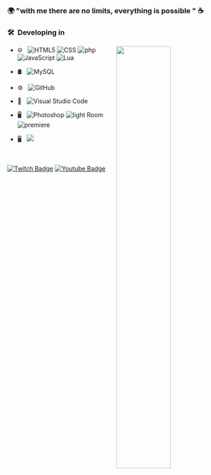 ### 🌍 "with me there are no limits, everything is possible " ☕

<h3> 🛠 &nbsp;Developing in </h3>
<img width="50%" align="right" src= "https://discord.c99.nl/widget/theme-4/439553801075163136.png">


- 🌐 &nbsp;
  ![HTML5](https://img.shields.io/badge/-HTML5-333333?style=flat&logo=HTML5)
  ![CSS](https://img.shields.io/badge/-CSS-333333?style=flat&logo=CSS3&logoColor=1572B6)
![php](https://img.shields.io/badge/-PHP-333333?style=flat&logo=php)
  ![JavaScript](https://img.shields.io/badge/-JavaScript-333333?style=flat&logo=javascript)
  ![Lua](https://img.shields.io/badge/-Lua-333333?style=flat&logo=lua)
- 🛢 &nbsp;
  ![MySQL](https://img.shields.io/badge/-MySQL-333333?style=flat&logo=mysql)
- ⚙️ &nbsp;
  ![GitHub](https://img.shields.io/badge/-GitHub-333333?style=flat&logo=github)
- 🔧 &nbsp;
  ![Visual Studio Code](https://img.shields.io/badge/-Visual%20Studio%20Code-333333?style=flat&logo=visual-studio-code&logoColor=007ACC)
- 🖥 &nbsp;
  ![Photoshop](https://img.shields.io/badge/-Photoshop-333333?style=flat&logo=adobe-photoshop)
  ![light Room](https://img.shields.io/badge/-LightRoom-333333?style=flat&logo=adobe-lightroom)
 ![premiere](https://img.shields.io/badge/-Premiere-333333?style=flat&logo=adobe-premiere-pro)


- 🖥 &nbsp;
![](https://komarev.com/ghpvc/?username=kramosprog&color=green)



<br/>

[![Twitch Badge](https://img.shields.io/badge/-Twitch-7532a8?style=flat-square&labelColor=7532a8&logo=twitch&logoColor=white&link=https://twitch.tv/kramosoz)](https://twitch.tv/kramosoz) [![Youtube Badge](https://img.shields.io/badge/-Youtube-FF0000?style=flat-square&labelColor=FF0000&logo=youtube&logoColor=white&link=https://www.youtube.com/channel/UCF0z5YjiR4UVf86dNXFNxQQ)](https://www.youtube.com/channel/UCF0z5YjiR4UVf86dNXFNxQQ)





